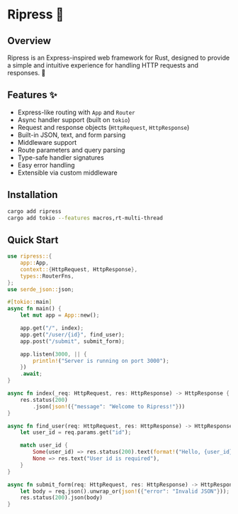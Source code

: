 # Ripress 🚀

## Overview

Ripress is an Express-inspired web framework for Rust, designed to provide a simple and intuitive experience for handling HTTP requests and responses. 🦀

## Features ✨

- Express-like routing with `App` and `Router`
- Async handler support (built on `tokio`)
- Request and response objects (`HttpRequest`, `HttpResponse`)
- Built-in JSON, text, and form parsing
- Middleware support
- Route parameters and query parsing
- Type-safe handler signatures
- Easy error handling
- Extensible via custom middleware

## Installation

```bash
cargo add ripress
cargo add tokio --features macros,rt-multi-thread
```

## Quick Start

```rust
use ripress::{
    app::App,
    context::{HttpRequest, HttpResponse},
    types::RouterFns,
};
use serde_json::json;

#[tokio::main]
async fn main() {
    let mut app = App::new();

    app.get("/", index);
    app.get("/user/{id}", find_user);
    app.post("/submit", submit_form);

    app.listen(3000, || {
        println!("Server is running on port 3000");
    })
    .await;
}

async fn index(_req: HttpRequest, res: HttpResponse) -> HttpResponse {
    res.status(200)
        .json(json!({"message": "Welcome to Ripress!"}))
}

async fn find_user(req: HttpRequest, res: HttpResponse) -> HttpResponse {
    let user_id = req.params.get("id");

    match user_id {
        Some(user_id) => res.status(200).text(format!("Hello, {user_id}")),
        None => res.text("User id is required"),
    }
}

async fn submit_form(req: HttpRequest, res: HttpResponse) -> HttpResponse {
    let body = req.json().unwrap_or(json!({"error": "Invalid JSON"}));
    res.status(200).json(body)
}
```
